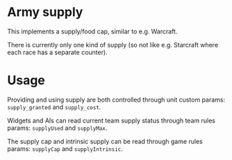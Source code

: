 # Army supply

This implements a supply/food cap, similar to e.g. Warcraft.

There is currently only one kind of supply (so not like e.g. Starcraft where each race has a separate counter).

# Usage

Providing and using supply are both controlled through unit custom params: `supply_granted` and `supply_cost`.

Widgets and AIs can read current team supply status through team rules params: `supplyUsed` and `supplyMax`.

The supply cap and intrinsic supply can be read through game rules params: `supplyCap` and `supplyIntrinsic`.
